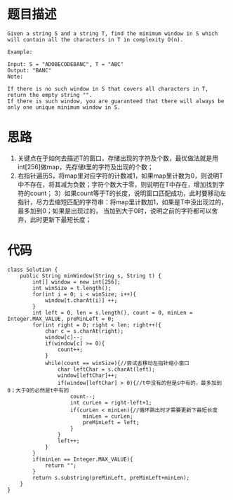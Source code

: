 # 题目描述
```
Given a string S and a string T, find the minimum window in S which will contain all the characters in T in complexity O(n).

Example:

Input: S = "ADOBECODEBANC", T = "ABC"
Output: "BANC"
Note:

If there is no such window in S that covers all characters in T, return the empty string "".
If there is such window, you are guaranteed that there will always be only one unique minimum window in S.
```
# 思路
1) 关键点在于如何去描述T的窗口，存储出现的字符及个数，最优做法就是用int[256]做map，先存储t里的字符及出现的个数；
2) 右指针遍历S，将map里对应字符的计数减1，如果map里计数为0，则说明T中不存在，将其减为负数；字符个数大于零，则说明在T中存在，增加找到字符的count；
3）如果count等于T的长度，说明窗口匹配成功，此时要移动左指针，尽力去缩短匹配的字符串：将map里计数加1，如果是T中没出现过的，最多加到0；如果是出现过的，
当加到大于0时，说明之前的字符都可以舍弃，此时更新下最短长度；

# 代码
```
class Solution {
    public String minWindow(String s, String t) {
        int[] window = new int[256];
        int winSize = t.length();
        for(int i = 0; i < winSize; i++){
            window[t.charAt(i)] ++;
        }
        int left = 0, len = s.length(), count = 0, minLen = Integer.MAX_VALUE, preMinLeft = 0;
        for(int right = 0; right < len; right++){
            char c = s.charAt(right);
            window[c]--;
            if(window[c] >= 0){
                count++;
            }
            while(count == winSize){//尝试去移动左指针缩小窗口     
                char leftChar = s.charAt(left);
                window[leftChar]++;
                if(window[leftChar] > 0){//t中没有的但是s中有的，最多加到0；大于0的必然是t中有的                    
                    count--;
                    int curLen = right-left+1;
                    if(curLen < minLen){//循环跳出时才需要更新下最短长度
                        minLen = curLen;
                        preMinLeft = left;
                    }                    
                } 
                left++;
            }
        }
        if(minLen == Integer.MAX_VALUE){
            return "";
        }
        return s.substring(preMinLeft, preMinLeft+minLen);      
    }
}
```
